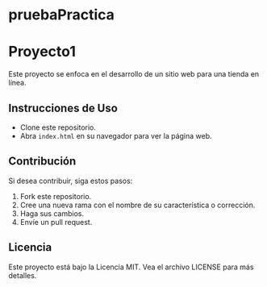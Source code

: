 # pruebaPractica
# Proyecto1

Este proyecto se enfoca en el desarrollo de un sitio web para una tienda en línea.

## Instrucciones de Uso

- Clone este repositorio.
- Abra `index.html` en su navegador para ver la página web.

## Contribución

Si desea contribuir, siga estos pasos:

1. Fork este repositorio.
2. Cree una nueva rama con el nombre de su característica o corrección.
3. Haga sus cambios.
4. Envíe un pull request.

## Licencia

Este proyecto está bajo la Licencia MIT. Vea el archivo LICENSE para más detalles.


